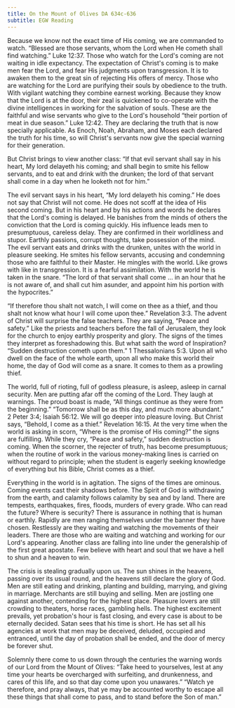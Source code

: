 ```yaml
---
title: On the Mount of Olives DA 634c-636
subtitle: EGW Reading
---
```


Because we know not the exact time of His coming, we are commanded to watch. “Blessed are those servants, whom the Lord when He cometh shall find watching.” Luke 12:37. Those who watch for the Lord's coming are not waiting in idle expectancy. The expectation of Christ's coming is to make men fear the Lord, and fear His judgments upon transgression. It is to awaken them to the great sin of rejecting His offers of mercy. Those who are watching for the Lord are purifying their souls by obedience to the truth. With vigilant watching they combine earnest working. Because they know that the Lord is at the door, their zeal is quickened to co-operate with the divine intelligences in working for the salvation of souls. These are the faithful and wise servants who give to the Lord's household “their portion of meat in due season.” Luke 12:42. They are declaring the truth that is now specially applicable. As Enoch, Noah, Abraham, and Moses each declared the truth for his time, so will Christ's servants now give the special warning for their generation.

But Christ brings to view another class: “If that evil servant shall say in his heart, My lord delayeth his coming; and shall begin to smite his fellow servants, and to eat and drink with the drunken; the lord of that servant shall come in a day when he looketh not for him.”

The evil servant says in his heart, “My lord delayeth his coming.” He does not say that Christ will not come. He does not scoff at the idea of His second coming. But in his heart and by his actions and words he declares that the Lord's coming is delayed. He banishes from the minds of others the conviction that the Lord is coming quickly. His influence leads men to presumptuous, careless delay. They are confirmed in their worldliness and stupor. Earthly passions, corrupt thoughts, take possession of the mind. The evil servant eats and drinks with the drunken, unites with the world in pleasure seeking. He smites his fellow servants, accusing and condemning those who are faithful to their Master. He mingles with the world. Like grows with like in transgression. It is a fearful assimilation. With the world he is taken in the snare. “The lord of that servant shall come ... in an hour that he is not aware of, and shall cut him asunder, and appoint him his portion with the hypocrites.”

“If therefore thou shalt not watch, I will come on thee as a thief, and thou shalt not know what hour I will come upon thee.” Revelation 3:3. The advent of Christ will surprise the false teachers. They are saying, “Peace and safety.” Like the priests and teachers before the fall of Jerusalem, they look for the church to enjoy earthly prosperity and glory. The signs of the times they interpret as foreshadowing this. But what saith the word of Inspiration? “Sudden destruction cometh upon them.” 1 Thessalonians 5:3. Upon all who dwell on the face of the whole earth, upon all who make this world their home, the day of God will come as a snare. It comes to them as a prowling thief.

The world, full of rioting, full of godless pleasure, is asleep, asleep in carnal security. Men are putting afar off the coming of the Lord. They laugh at warnings. The proud boast is made, “All things continue as they were from the beginning.” “Tomorrow shall be as this day, and much more abundant.” 2 Peter 3:4; Isaiah 56:12. We will go deeper into pleasure loving. But Christ says, “Behold, I come as a thief.” Revelation 16:15. At the very time when the world is asking in scorn, “Where is the promise of His coming?” the signs are fulfilling. While they cry, “Peace and safety,” sudden destruction is coming. When the scorner, the rejecter of truth, has become presumptuous; when the routine of work in the various money-making lines is carried on without regard to principle; when the student is eagerly seeking knowledge of everything but his Bible, Christ comes as a thief.

Everything in the world is in agitation. The signs of the times are ominous. Coming events cast their shadows before. The Spirit of God is withdrawing from the earth, and calamity follows calamity by sea and by land. There are tempests, earthquakes, fires, floods, murders of every grade. Who can read the future? Where is security? There is assurance in nothing that is human or earthly. Rapidly are men ranging themselves under the banner they have chosen. Restlessly are they waiting and watching the movements of their leaders. There are those who are waiting and watching and working for our Lord's appearing. Another class are falling into line under the generalship of the first great apostate. Few believe with heart and soul that we have a hell to shun and a heaven to win.

The crisis is stealing gradually upon us. The sun shines in the heavens, passing over its usual round, and the heavens still declare the glory of God. Men are still eating and drinking, planting and building, marrying, and giving in marriage. Merchants are still buying and selling. Men are jostling one against another, contending for the highest place. Pleasure lovers are still crowding to theaters, horse races, gambling hells. The highest excitement prevails, yet probation's hour is fast closing, and every case is about to be eternally decided. Satan sees that his time is short. He has set all his agencies at work that men may be deceived, deluded, occupied and entranced, until the day of probation shall be ended, and the door of mercy be forever shut.

Solemnly there come to us down through the centuries the warning words of our Lord from the Mount of Olives: “Take heed to yourselves, lest at any time your hearts be overcharged with surfeiting, and drunkenness, and cares of this life, and so that day come upon you unawares.” “Watch ye therefore, and pray always, that ye may be accounted worthy to escape all these things that shall come to pass, and to stand before the Son of man.”